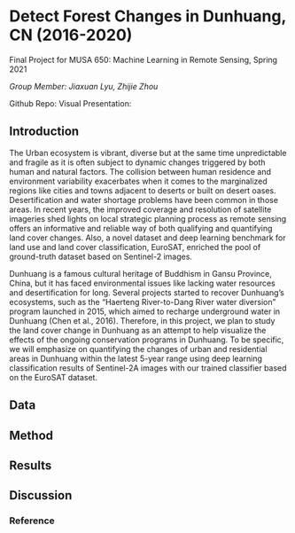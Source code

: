 # Detect Forest Changes in Dunhuang, CN (2016-2020)

Final Project for MUSA 650: Machine Learning in Remote Sensing, Spring 2021

*Group Member: Jiaxuan Lyu, Zhijie Zhou*

Github Repo:
Visual Presentation:

## Introduction

The Urban ecosystem is vibrant, diverse but at the same time unpredictable and fragile as it is often subject to dynamic changes triggered by both human and natural factors. The collision between human residence and environment variability exacerbates when it comes to the marginalized regions like cities and towns adjacent to deserts or built on desert oases. Desertification and water shortage problems have been common in those areas. In recent years, the improved coverage and resolution of satellite imageries shed lights on local strategic planning process as remote sensing offers an informative and reliable way of both qualifying and quantifying land cover changes. Also, a novel dataset and deep learning benchmark for land use and land cover classification, EuroSAT, enriched the pool of ground-truth dataset based on Sentinel-2 images.

Dunhuang is a famous cultural heritage of Buddhism in Gansu Province, China, but it has faced environmental issues like lacking water resources and desertification for long. Several projects started to recover Dunhuang’s ecosystems, such as the “Haerteng River-to-Dang River water diversion” program launched in 2015, which aimed to recharge underground water in Dunhuang (Chen et al., 2016). Therefore, in this project, we plan to study the land cover change in Dunhuang as an attempt to help visualize the effects of the ongoing conservation programs in Dunhuang. To be specific, we will emphasize on quantifying the changes of urban and residential areas in Dunhuang within the latest 5-year range using deep learning classification results of Sentinel-2A images with our trained classifier based on the EuroSAT dataset.

## Data



## Method
## Results
## Discussion

### Reference



